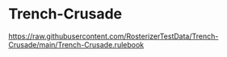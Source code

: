 # Trench-Crusade

https://raw.githubusercontent.com/RosterizerTestData/Trench-Crusade/main/Trench-Crusade.rulebook